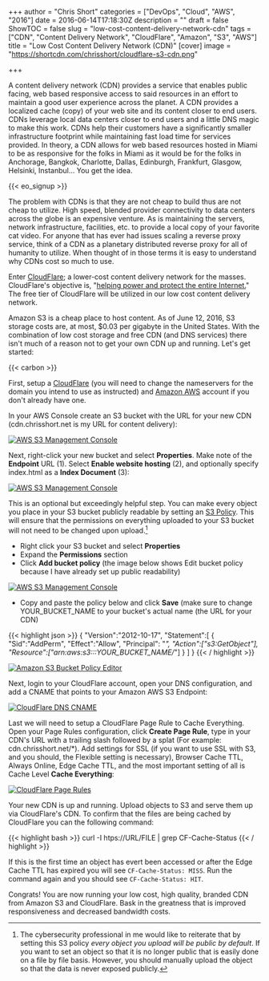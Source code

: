 +++
author = "Chris Short"
categories = ["DevOps", "Cloud", "AWS", "2016"]
date = 2016-06-14T17:18:30Z
description = ""
draft = false
ShowTOC = false
slug = "low-cost-content-delivery-network-cdn"
tags = ["CDN", "Content Delivery Network", "CloudFlare", "Amazon", "S3", "AWS"]
title = "Low Cost Content Delivery Network (CDN)"
[cover]
image = "https://shortcdn.com/chrisshort/cloudflare-s3-cdn.png"

+++

A content delivery network (CDN) provides a service that enables public facing, web based responsive access to said resources in an effort to maintain a good user experience across the planet. A CDN provides a localized cache (copy) of your web site and its content closer to end users. CDNs leverage local data centers closer to end users and a little DNS magic to make this work. CDNs help their customers have a significantly smaller infrastructure footprint while maintaining fast load time for services provided. In theory, a CDN allows for web based resources hosted in Miami to be as responsive for the folks in Miami as it would be for the folks in Anchorage, Bangkok, Charlotte, Dallas, Edinburgh, Frankfurt, Glasgow, Helsinki, Instanbul... You get the idea.

{{< eo_signup >}}

The problem with CDNs is that they are not cheap to build thus are not cheap to utilize. High speed, blended provider connectivity to data centers across the globe is an expensive venture. As is maintaining the servers, network infrastructure, facilities, etc. to provide a local copy of your favorite cat video. For anyone that has ever had issues scaling a reverse proxy service, think of a CDN as a planetary distributed reverse proxy for all of humanity to utilize. When thought of in those terms it is easy to understand why CDNs cost so much to use.

Enter [CloudFlare](https://www.cloudflare.com/); a lower-cost content delivery network for the masses. CloudFlare's objective is, "[helping power and protect the entire Internet.](https://www.cloudflare.com/overview/)" The free tier of CloudFlare will be utilized in our low cost content delivery network.

Amazon S3 is a cheap place to host content. As of June 12, 2016, S3 storage costs are, at most, $0.03 per gigabyte in the United States. With the combination of low cost storage and free CDN (and DNS services) there isn't much of a reason not to get your own CDN up and running. Let's get started:

{{< carbon >}}

First, setup a [CloudFlare](https://www.cloudflare.com/a/sign-up) (you will need to change the nameservers for the domain you intend to use as instructed) and [Amazon AWS](https://portal.aws.amazon.com/gp/aws/developer/registration/index.html) account if you don't already have one.

In your AWS Console create an S3 bucket with the URL for your new CDN (cdn.chrisshort.net is my URL for content delivery):

[![AWS S3 Management Console](https://shortcdn.com/chrisshort/S3-Management-Console-01.png)](https://shortcdn.com/chrisshort/S3-Management-Console-01.png)

Next, right-click your new bucket and select **Properties**. Make note of the **Endpoint** URL (1). Select **Enable website hosting** (2), and optionally specify index.html as a **Index Document** (3):

[![AWS S3 Management Console](https://shortcdn.com/chrisshort/S3-Management-Console-02.png)](https://shortcdn.com/chrisshort/S3-Management-Console-02.png)

This is an optional but exceedingly helpful step. You can make every object you place in your S3 bucket publicly readable by setting an [S3 Policy](http://docs.aws.amazon.com/AmazonS3/latest/dev/access-control-overview.html). This will ensure that the permissions on everything uploaded to your S3 bucket will not need to be changed upon upload.[^n]

* Right click your S3 bucket and select **Properties**
* Expand the **Permissions** section
* Click **Add bucket policy** (the image below shows Edit bucket policy because I have already set up public readability)

[![AWS S3 Management Console](https://shortcdn.com/chrisshort/S3-Management-Console-03.png)](https://shortcdn.com/chrisshort/S3-Management-Console-03.png)

* Copy and paste the policy below and click **Save** (make sure to change YOUR\_BUCKET\_NAME to your bucket's actual name (the URL for your CDN)

{{< highlight json >}}
{
  "Version":"2012-10-17",
  "Statement":[
    {
      "Sid":"AddPerm",
      "Effect":"Allow",
      "Principal": "*",
      "Action":["s3:GetObject"],
      "Resource":["arn:aws:s3:::YOUR_BUCKET_NAME/*"]
    }
  ]
}
{{< / highlight >}}

[![Amazon S3 Bucket Policy Editor](https://shortcdn.com/chrisshort/Bucket-Policy-Editor.png)](https://shortcdn.com/chrisshort/Bucket-Policy-Editor.png)

Next, login to your CloudFlare account, open your DNS configuration, and add a CNAME that points to your Amazon AWS S3 Endpoint:

[![CloudFlare DNS CNAME](https://shortcdn.com/chrisshort/DNS-CloudFlare.png)](https://shortcdn.com/chrisshort/DNS-CloudFlare.png)

Last we will need to setup a CloudFlare Page Rule to Cache Everything. Open your Page Rules configuration, click **Create Page Rule**, type in your CDN's URL with a trailing slash followed by a splat (For example: cdn.chrisshort.net/*). Add settings for SSL (if you want to use SSL with S3, and you should, the Flexible setting is necessary), Browser Cache TTL, Always Online, Edge Cache TTL, and the most important setting of all is Cache Level **Cache Everything**:

[![CloudFlare Page Rules](https://shortcdn.com/chrisshort/Page-Rules-CloudFlare.png)](https://shortcdn.com/chrisshort/Page-Rules-CloudFlare.png)

Your new CDN is up and running. Upload objects to S3 and serve them up via CloudFlare's CDN. To confirm that the files are being cached by CloudFlare you can the following command:

{{< highlight bash >}}
curl -I htps://URL/FILE | grep CF-Cache-Status
{{< / highlight >}}

If this is the first time an object has evert been accessed or after the Edge Cache TTL has expired you will see `CF-Cache-Status: MISS`. Run the command again and you should see `CF-Cache-Status: HIT`.

Congrats! You are now running your low cost, high quality, branded CDN from Amazon S3 and CloudFlare. Bask in the greatness that is improved responsiveness and decreased bandwidth costs.

[^n]: The cybersecurity professional in me would like to reiterate that by setting this S3 policy *every object you upload will be public by default*. If you want to set an object so that it is no longer public that is easily done on a file by file basis. However, you should manually upload the object so that the data is never exposed publicly.
